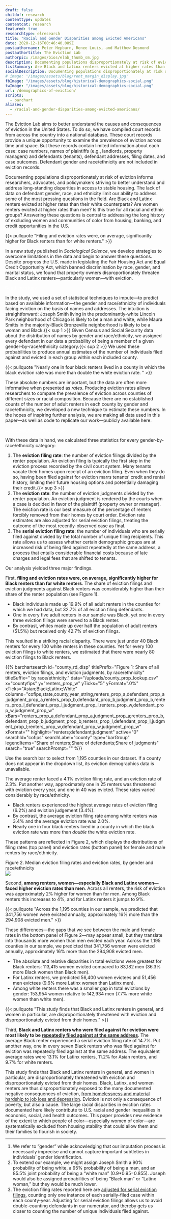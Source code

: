 ```yaml
---
draft: false
childof: research
contenttype: updates
contentcat: research
featured: true
researchtype: elresearch
title: "Racial and Gender Disparities among Evicted Americans"
date: 2020-12-16T00:46:40.089Z
postauthorname: Peter Hepburn, Renee Louis, and Matthew Desmond
postauthortitle: The Eviction Lab
authorpic: /images/bios/elab_thumb_sm.jpg
description: Documenting populations disproportionately at risk of eviction.
listSummary: Are Black and Latinx renters evicted at higher rates than their white counterparts? Are women renters evicted at higher rates than men? Is this true for all racial and ethnic groups? Answering these questions is central to addressing the long history of excluding women and communities of color from housing, banking, and credit opportunities in the U.S.
socialDescription: Documenting populations disproportionately at risk of eviction.
# image: '/images/assets/blog/rent_margin_display.jpg'
fbImage: "/images/assets/blog/historical-demographics-social.png"
twImage: "/images/assets/blog/historical-demographics-social.png"
url: /demographics-of-eviction/
scripts:
  - barchart
aliases:
  - /racial-and-gender-disparities-among-evicted-americans/
---
```


The Eviction Lab aims to better understand the causes and consequences of eviction in the United States. To do so, we have compiled court records from across the country into a national database. These court records provide a unique opportunity to examine the prevalence of eviction across time and space. But these records contain limited information about each case: case numbers, names of plaintiffs (e.g., landlords, property managers) and defendants (tenants), defendant addresses, filing dates, and case outcomes. Defendant gender and race/ethnicity are not included in eviction records.

Documenting populations disproportionately at risk of eviction informs researchers, advocates, and policymakers striving to better understand and address long-standing disparities in access to stable housing. The lack of data on defendant gender, race, and ethnicity limit our ability to address some of the most pressing questions in the field. Are Black and Latinx renters evicted at higher rates than their white counterparts? Are women renters evicted at higher rates than men? Is this true for all racial and ethnic groups? Answering these questions is central to addressing the long history of excluding women and communities of color from housing, banking, and credit opportunities in the U.S.

{{< pullquote "Filing and eviction rates were, on average, significantly higher for Black renters than for white renters." >}}

In a new study published in _Sociological Science_, we develop strategies to overcome limitations in the data and begin to answer these questions. Despite progress the U.S. made in legislating the Fair Housing Act and Equal Credit Opportunity Act, which banned discrimination by race, gender, and marital status, we found that property owners disproportionately threaten Black and Latinx renters—particularly women—with eviction.

<a class="link-button" href="https://sociologicalscience.com/articles-v7-27-649/" target="_blank" style="color: #fff;" target="_blank"><span>Read the study <i class="fa fa-chevron-right"></i></span></a>

In the study, we used a set of statistical techniques to impute—to predict based on available information—the gender and race/ethnicity of individuals facing eviction on the basis of names and addresses. The intuition is straightforward: Joseph Smith living in the predominantly-white Lincoln Park neighborhood of Chicago is likely to be a man and white, while Maura Smitts in the majority-Black Bronzeville neighborhood is likely to be a woman and Black.{{< sup 1 >}} Given Census and Social Security data about the distribution of names by gender and race/ethnicity, we assigned every defendant in our data a probability of being a member of a given gender-by-race/ethnicity category.{{< sup 2 >}} We used these probabilities to produce annual estimates of the number of individuals filed against and evicted in each group within each included county.

{{< pullquote "Nearly one in four black renters lived in a county in which the black eviction rate was more than double the white eviction rate. " >}}

These absolute numbers are important, but the data are often more informative when presented as _rates_. Producing eviction rates allows researchers to compare the prevalence of eviction across counties of different sizes or racial composition. Because there are no established counts of the number of adult renters in each county by gender and race/ethnicity, we developed a new technique to estimate these numbers. In the hopes of inspiring further analysis, we are making all data used in this paper—as well as code to replicate our work—publicly available here:

<a class="link-button" href="/demographics-of-eviction-data" style="color: #fff;" target="_blank">
<span>Download the data and code <i class="fa fa-chevron-right"></i></span>
</a>

With these data in hand, we calculated three statistics for every gender-by-race/ethnicity category:

<ol> 
<li>The <strong>eviction filing rate</strong>: the number of eviction filings divided by the renter population. An eviction filing is typically the first step in the eviction process recorded by the civil court system. Many tenants vacate their homes upon receipt of an eviction filing. Even when they do so, having been filed against for eviction marrs tenants’ credit and rental history, limiting their future housing options and potentially damaging their credit.{{< sup 3 >}}</li>

<li>The <strong>eviction rate</strong>: the number of eviction judgments divided by the renter population. An eviction judgment is rendered by the courts when a case is decided in favor of the plaintiff (property owner or manager). The eviction rate is our best measure of the percentage of renters forcibly removed from their homes by court order. Eviction rate estimates are also adjusted for serial eviction filings, treating the outcome of the most recently-observed case as final.</li>

<li>The <strong>serial eviction filing rate</strong>: the number of individuals who are serially filed against divided by the total number of unique filing recipients. This rate allows us to assess whether certain demographic groups are at increased risk of being filed against repeatedly at the same address, a process that entails considerable financial costs because of late charges and legal fees that are shifted to tenants.</li>
</ol>

Our analysis yielded three major findings.

First, **filing and eviction rates were, on average, significantly higher for Black renters than for white renters**. The share of eviction filings and eviction judgments against Black renters was considerably higher than their share of the renter population (see Figure 1).

- Black individuals made up 19.9% of all adult renters in the counties for which we had data, but 32.7% of all eviction filing defendants.
- One in every five adult renters in our sample was Black, yet one in every three eviction filings were served to a Black renter.
- By contrast, whites made up over half the population of adult renters (51.5%) but received only 42.7% of eviction filings.

This resulted in a striking racial disparity. There were just under 40 Black renters for every 100 white renters in these counties. Yet for every 100 eviction filings to white renters, we estimated that there were nearly 80 eviction filings to Black renters.

{{% barchartsearch id="county_rd_disp" titlePrefix="Figure 1: Share of all renters, eviction filings, and eviction judgments, by race/ethnicity" titleSuffix=" by race/ethnicity." data="/uploads/county_prop_lookup.csv" x="countyfips" y="renters_prop_w" yTicks="5" yFormat=".0%" xTicks="Asian;Black;Latinx;White" columns="cofips,state,county,year_string,renters_prop_a,defendant_prop_a,judgment_prop_a,renters_prop_b,defendant_prop_b,judgment_prop_b,renters_prop_l,defendant_prop_l,judgment_prop_l,renters_prop_w,defendant_prop_w,judgment_prop_w" xBars="renters_prop_a,defendant_prop_a,judgment_prop_a;renters_prop_b,defendant_prop_b,judgment_prop_b;renters_prop_l,defendant_prop_l,judgment_prop_l;renters_prop_w,defendant_prop_w,judgment_prop_w" xFormat="" highlight="renters;defendant;judgment" active="0" searchId="cofips" searchLabel="county" type="barGroup" legendItems="Share of renters;Share of defendants;Share of judgments" search="true" searchPrompt="" %}}

<div class="figcaption">
  <p>
   Use the search bar to select from 1,195 counties in our dataset. If a county does not appear in the dropdown list, its eviction demographics data is unavailable.
 </p> 
 </div>

The average renter faced a 4.1% eviction filing rate, and an eviction rate of 2.3%. Put another way, approximately one in 25 renters was threatened with eviction every year, and one in 40 was evicted. These rates varied considerably by race/ethnicity.

- Black renters experienced the highest average rates of eviction filing (6.2%) and eviction judgement (3.4%).
- By contrast, the average eviction filing rate among white renters was 3.4% and the average eviction rate was 2.0%.
- Nearly one in four black renters lived in a county in which the black eviction rate was more than _double_ the white eviction rate.

These patterns are reflected in Figure 2, which displays the distributions of filing rates (top panel) and eviction rates (bottom panel) for female and male renters by race/ethnicity.

<div class="figheader">Figure 2. Median eviction filing rates and eviction rates, by gender and race/ethnicity</div>

<img class="upscale108" src="/images/assets/blog/hist_demo_figure_2.png" />

Second, **among renters, women—especially Black and Latinx women—faced higher eviction rates than men**. Across all renters, the risk of eviction was approximately 2% higher for women than for men. Among Black renters this increases to 4%, and for Latinx renters it jumps to 9%.

{{< pullquote "Across the 1,195 counties in our sample, we predicted that 341,756 women were evicted annually, approximately 16% more than the 294,908 evicted men." >}}

These differences—the gaps that we see between the male and female rates in the bottom panel of Figure 2—may appear small, but they translate into thousands more women than men evicted each year. Across the 1,195 counties in our sample, we predicted that 341,756 women were evicted annually, approximately 16% more than the 294,908 evicted men.

- The absolute and relative disparities in total evictions were greatest for Black renters: 113,415 women evicted compared to 83,182 men (36.3% more Black women than Black men).
- For Latinx renters, we predicted 56,400 women evictees and 51,456 men evictees (9.6% more Latinx women than Latinx men).
- Among white renters there was a smaller gap in total evictions by gender: 153,954 women relative to 142,934 men (7.7% more white women than white men).

{{< pullquote "This study finds that Black and Latinx renters in general, and women in particular, are disproportionately threatened with eviction and disproportionately evicted from their homes." >}}

Third, **Black and Latinx renters who were filed against for eviction were most likely to be <a href="/serial-eviction-filings/">repeatedly filed against at the same address</a>**. The average Black renter experienced a serial eviction filing rate of 14.7%. Put another way, one in every seven Black renters who was filed against for eviction was repeatedly filed against at the same address. The equivalent average rates were 13.1% for Latinx renters, 11.2% for Asian renters, and 9.7% for white renters.

This study finds that Black and Latinx renters in general, and women in particular, are disproportionately threatened with eviction and disproportionately evicted from their homes. Black, Latinx, and women renters are thus disproportionately exposed to the many documented negative consequences of eviction, <a href="https://academic.oup.com/sf/article-abstract/94/1/295/1754025" target="_blank">from homelessness and material hardship to job loss and depression</a>. Eviction is not only a consequence of poverty, but also a cause. The large racial disparities in eviction rates documented here likely contribute to U.S. racial and gender inequalities in economic, social, and health outcomes. This paper provides new evidence of the extent to which people of color—especially women of color—are systematically excluded from housing stability that could allow them and their families to flourish in society.

<hr />

<div class="footnotes">

<ol>
<li>We refer to “gender” while acknowledging that our imputation process is necessarily imprecise and cannot capture important subtleties in individuals’ gender identification.</li>

<li>To extend our example, we might assign Joseph Smith a 90% probability of being white, a 95% probability of being a man, and an 85.5% joint probability of being a “white man” (0.9*0.95=0.855). Joseph would also be assigned probabilities of being “Black man” or “Latinx woman,” but they would be much lower.
</li>

<li> The eviction filing rates reported here are <a href="/serial-eviction-filings/">adjusted for serial eviction filings</a>, counting only one instance of each serially-filed case within each county-year. Adjusting for serial eviction filings allows us to avoid double-counting defendants in our numerator, and thereby gets us closer to counting the number of unique individuals filed against.
</li>
</ol>
</div>
